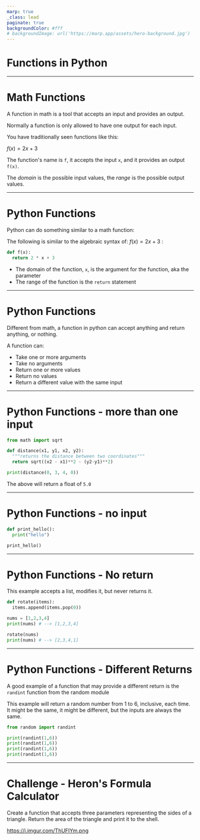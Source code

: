 ```yaml
---
marp: true
_class: lead
paginate: true
backgroundColor: #fff
# backgroundImage: url('https://marp.app/assets/hero-background.jpg')
---
```


# Functions in Python

---

# Math Functions

A function in math is a tool that accepts an input and provides an output.

Normally a function is only allowed to have one output for each input.

You have traditionally seen functions like this:

$f(x) = 2x + 3$

The function's name is `f`, it accepts the input `x`, and it provides an output `f(x)`.

The *domain* is the possible input values, the *range* is the possible output values.

---

# Python Functions

Python can do something similar to a math function:

The following is similar to the algebraic syntax of: $f(x) = 2x + 3$ :

```python
def f(x):
  return 2 * x + 3
```

- The domain of the function, `x`, is the argument for the function, aka the parameter
- The range of the function is the `return` statement

---

# Python Functions

Different from math, a function in python can accept anything and return anything, or nothing.

A function can:

- Take one or more arguments
- Take no arguments
- Return one or more values
- Return no values
- Return a different value with the same input

---

# Python Functions - more than one input

```python
from math import sqrt

def distance(x1, y1, x2, y2):
  """returns the distance between two coordinates"""
  return sqrt((x2 - x1)**2 - (y2-y1)**2)

print(distance(0, 3, 4, 0))
```

The above will return a float of `5.0`

---

# Python Functions - no input

```python
def print_hello():
  print("hello")

print_hello()
```

---

# Python Functions - No return

This example accepts a list, modifies it, but never returns it.

```python
def rotate(items):
  items.append(items.pop(0))

nums = [1,2,3,4]
print(nums) # --> [1,2,3,4]

rotate(nums)
print(nums) # --> [2,3,4,1]
```

---

# Python Functions - Different Returns

A good example of a function that may provide a different return is the `randint` function from the random module

This example will return a random number from 1 to 6, inclusive, each time. It might be the same, it might be different, but the inputs are always the same.

```python
from random import randint

print(randint(1,6))
print(randint(1,6))
print(randint(1,6))
print(randint(1,6))
```

---

# Challenge - Heron's Formula Calculator

Create a function that accepts three parameters representing the sides of a triangle. Return the area of the triangle and print it to the shell.

https://i.imgur.com/ThUFIYm.png